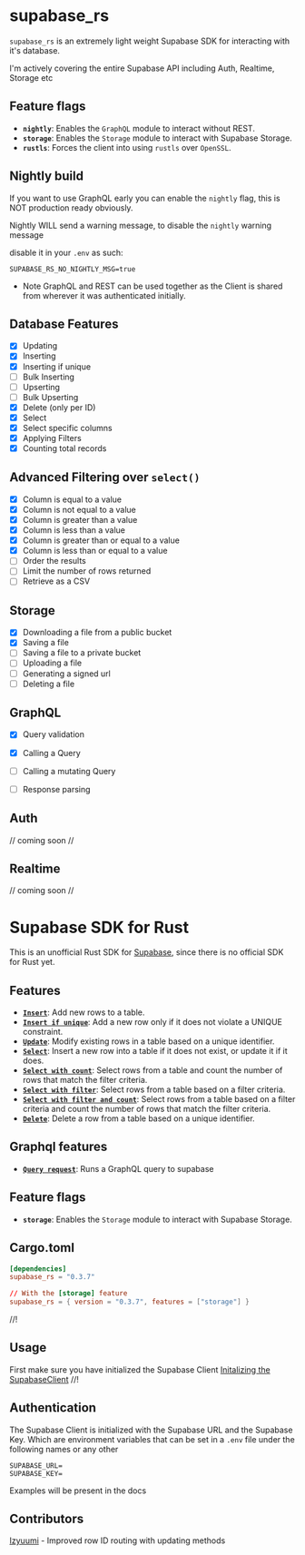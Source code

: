 # supabase_rs

`supabase_rs` is an extremely light weight Supabase SDK for interacting with it's database.

I'm actively covering the entire Supabase API including Auth, Realtime, Storage etc

## Feature flags
- **`nightly`**: Enables the `GraphQL` module to interact without REST.
- **`storage`**: Enables the `Storage` module to interact with Supabase Storage.
- **`rustls`**: Forces the client into using `rustls` over `OpenSSL`.

## Nightly build
If you want to use GraphQL early you can enable the `nightly` flag, this is NOT production ready obviously.

Nightly WILL send a warning message, to disable the `nightly` warning message

disable it in your `.env` as such:
```env
SUPABASE_RS_NO_NIGHTLY_MSG=true
```


* Note 
GraphQL and REST can be used together as the Client is shared from wherever it was authenticated initially.


## Database Features

- [x] Updating
- [x] Inserting
- [x] Inserting if unique
- [ ] Bulk Inserting
- [ ] Upserting
- [ ] Bulk Upserting
- [x] Delete (only per ID)
- [x] Select
- [x] Select specific columns
- [x] Applying Filters
- [x] Counting total records

## Advanced Filtering over `select()`

- [x] Column is equal to a value
- [x] Column is not equal to a value
- [x] Column is greater than a value
- [x] Column is less than a value
- [x] Column is greater than or equal to a value
- [x] Column is less than or equal to a value
- [ ] Order the results
- [ ] Limit the number of rows returned
- [ ] Retrieve as a CSV

## Storage

- [x] Downloading a file from a public bucket
- [x] Saving a file
- [ ] Saving a file to a private bucket
- [ ] Uploading a file
- [ ] Generating a signed url
- [ ] Deleting a file

## GraphQL
- [x] Query validation
- [x] Calling a Query
- [ ] Calling a mutating Query
- [ ] Response parsing


## Auth

// coming soon //

## Realtime

// coming soon //


# Supabase SDK for Rust

This is an unofficial Rust SDK for [Supabase](https://supabase.io/), since there is no official SDK for Rust yet.

## Features
- [**`Insert`**](#insert): Add new rows to a table.
- [**`Insert if unique`**](#insert-if-unique): Add a new row only if it does not violate a UNIQUE constraint.
- [**`Update`**](#update): Modify existing rows in a table based on a unique identifier.
- [**`Select`**](#select): Insert a new row into a table if it does not exist, or update it if it does.
- [**`Select with count`**](#select-with-count): Select rows from a table and count the number of rows that match the filter criteria.
- [**`Select with filter`**](#select-with-filter): Select rows from a table based on a filter criteria.
- [**`Select with filter and count`**](#selecting-with-filter-and-count): Select rows from a table based on a filter criteria and count the number of rows that match the filter criteria.
- [**`Delete`**](#delete): Delete a row from a table based on a unique identifier.

## Graphql features
- [**`Query request`**](#query-request): Runs a GraphQL query to supabase


## Feature flags
- **`storage`**: Enables the `Storage` module to interact with Supabase Storage.

## Cargo.toml
```toml
[dependencies]
supabase_rs = "0.3.7"

// With the [storage] feature
supabase_rs = { version = "0.3.7", features = ["storage"] }
```
//!
## Usage
First make sure you have initialized the Supabase Client
[Initalizing the SupabaseClient](#initialize-the-supabase-client)
//!
## Authentication
The Supabase Client is initialized with the Supabase URL and the Supabase Key.
Which are environment variables that can be set in a `.env` file under the following names or any other
```
SUPABASE_URL=
SUPABASE_KEY=
```

Examples will be present in the docs

## Contributors
[Izyuumi](https://github.com/izyuumi) - Improved row ID routing with updating methods

